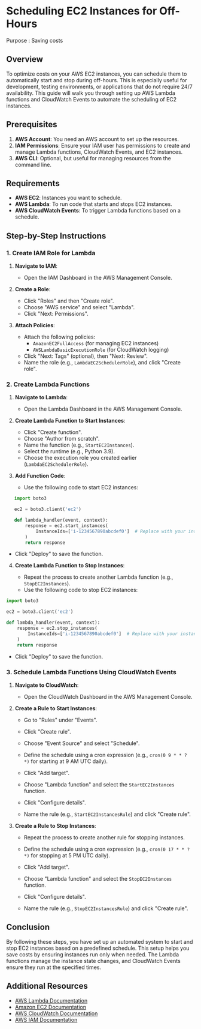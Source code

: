 # Scheduling EC2 Instances for Off-Hours

Purpose : Saving costs

## Overview

To optimize costs on your AWS EC2 instances, you can schedule them to automatically start and stop during off-hours. This is especially useful for development, testing environments, or applications that do not require 24/7 availability. This guide will walk you through setting up AWS Lambda functions and CloudWatch Events to automate the scheduling of EC2 instances.

## Prerequisites

1. **AWS Account**: You need an AWS account to set up the resources.
2. **IAM Permissions**: Ensure your IAM user has permissions to create and manage Lambda functions, CloudWatch Events, and EC2 instances.
3. **AWS CLI**: Optional, but useful for managing resources from the command line.

## Requirements

- **AWS EC2**: Instances you want to schedule.
- **AWS Lambda**: To run code that starts and stops EC2 instances.
- **AWS CloudWatch Events**: To trigger Lambda functions based on a schedule.

## Step-by-Step Instructions

### 1. Create IAM Role for Lambda

1. **Navigate to IAM**:
   - Open the IAM Dashboard in the AWS Management Console.

2. **Create a Role**:
   - Click "Roles" and then "Create role".
   - Choose "AWS service" and select "Lambda".
   - Click "Next: Permissions".

3. **Attach Policies**:
   - Attach the following policies:
     - `AmazonEC2FullAccess` (for managing EC2 instances)
     - `AWSLambdaBasicExecutionRole` (for CloudWatch logging)
   - Click "Next: Tags" (optional), then "Next: Review".
   - Name the role (e.g., `LambdaEC2SchedulerRole`), and click "Create role".

### 2. Create Lambda Functions

1. **Navigate to Lambda**:
   - Open the Lambda Dashboard in the AWS Management Console.

2. **Create Lambda Function to Start Instances**:
   - Click "Create function".
   - Choose "Author from scratch".
   - Name the function (e.g., `StartEC2Instances`).
   - Select the runtime (e.g., Python 3.9).
   - Choose the execution role you created earlier (`LambdaEC2SchedulerRole`).

3. **Add Function Code**:
   - Use the following code to start EC2 instances:

```Python
   import boto3

   ec2 = boto3.client('ec2')

   def lambda_handler(event, context):
       response = ec2.start_instances(
           InstanceIds=['i-1234567890abcdef0']  # Replace with your instance IDs
       )
       return response
```

- Click "Deploy" to save the function.

4. **Create Lambda Function to Stop Instances**:
    
    - Repeat the process to create another Lambda function (e.g., `StopEC2Instances`).
    - Use the following code to stop EC2 instances:

```Python
import boto3

ec2 = boto3.client('ec2')

def lambda_handler(event, context):
    response = ec2.stop_instances(
        InstanceIds=['i-1234567890abcdef0']  # Replace with your instance IDs
    )
    return response
```

- Click "Deploy" to save the function.

### 3. Schedule Lambda Functions Using CloudWatch Events

1. **Navigate to CloudWatch**:
    
    - Open the CloudWatch Dashboard in the AWS Management Console.
2. **Create a Rule to Start Instances**:
    
    - Go to "Rules" under "Events".
        
    - Click "Create rule".
        
    - Choose "Event Source" and select "Schedule".
        
    - Define the schedule using a cron expression (e.g., `cron(0 9 * * ? *)` for starting at 9 AM UTC daily).
        
    - Click "Add target".
        
    - Choose "Lambda function" and select the `StartEC2Instances` function.
        
    - Click "Configure details".
        
    - Name the rule (e.g., `StartEC2InstancesRule`) and click "Create rule".
        
3. **Create a Rule to Stop Instances**:
    
    - Repeat the process to create another rule for stopping instances.
        
    - Define the schedule using a cron expression (e.g., `cron(0 17 * * ? *)` for stopping at 5 PM UTC daily).
        
    - Click "Add target".
        
    - Choose "Lambda function" and select the `StopEC2Instances` function.
        
    - Click "Configure details".
        
    - Name the rule (e.g., `StopEC2InstancesRule`) and click "Create rule".
        

## Conclusion

By following these steps, you have set up an automated system to start and stop EC2 instances based on a predefined schedule. This setup helps you save costs by ensuring instances run only when needed. The Lambda functions manage the instance state changes, and CloudWatch Events ensure they run at the specified times.

## Additional Resources

- [AWS Lambda Documentation](https://docs.aws.amazon.com/lambda/latest/dg/welcome.html)
- [Amazon EC2 Documentation](https://docs.aws.amazon.com/ec2/)
- [AWS CloudWatch Documentation](https://docs.aws.amazon.com/AmazonCloudWatch/latest/monitoring/WhatIsCloudWatch.html)
- [AWS IAM Documentation](https://docs.aws.amazon.com/IAM/latest/UserGuide/)
